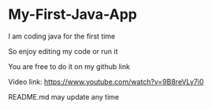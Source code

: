 # My-First-Java-App
I am coding java for the first time

So enjoy editing my code or run it

You are free to do it on my github link

Video link: https://www.youtube.com/watch?v=9B8reVLy7i0

README.md may update any time
